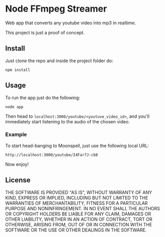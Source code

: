 # Node FFmpeg Streamer

Web app that converts any youtube video into mp3 in realtime.

This project is just a proof of concept.

## Install

Just clone the repo and inside the project folder do:

    npm install

## Usage

To run the app just do the following:

    node app

Then head to `localhost:3000/youtube/<youtuve_video_id>`, and you'll immediately start listening to the audio of the chosen video.

### Example

To start head-banging to Moonspell, just use the following local URL:

    http://localhost:3000/youtube/I4Far7J-cb8

Now enjoy!

## License

THE SOFTWARE IS PROVIDED "AS IS", WITHOUT WARRANTY OF ANY KIND, EXPRESS OR IMPLIED, INCLUDING BUT NOT LIMITED TO THE WARRANTIES OF MERCHANTABILITY, FITNESS FOR A PARTICULAR PURPOSE AND NONINFRINGEMENT. IN NO EVENT SHALL THE AUTHORS OR COPYRIGHT HOLDERS BE LIABLE FOR ANY CLAIM, DAMAGES OR OTHER LIABILITY, WHETHER IN AN ACTION OF CONTRACT, TORT OR OTHERWISE, ARISING FROM, OUT OF OR IN CONNECTION WITH THE SOFTWARE OR THE USE OR OTHER DEALINGS IN THE SOFTWARE.
